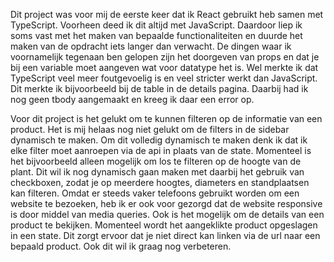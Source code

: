 Dit project was voor mij de eerste keer dat ik React gebruikt heb samen met TypeScript. Voorheen deed ik dit altijd met JavaScript. Daardoor liep ik soms vast met het maken van bepaalde functionaliteiten en duurde het maken van de opdracht iets langer dan verwacht. De dingen waar ik voornamelijk tegenaan ben gelopen zijn het doorgeven van props en dat je bij een variable moet aangeven wat voor datatype het is. Wel merkte ik dat TypeScript veel meer foutgevoelig is en veel stricter werkt dan JavaScript. Dit merkte ik bijvoorbeeld bij de table in de details pagina. Daarbij had ik nog geen tbody aangemaakt en kreeg ik daar een error op.

Voor dit project is het gelukt om te kunnen filteren op de informatie van een product. Het is mij helaas nog niet gelukt om de filters in de sidebar dynamisch te maken. Om dit volledig dynamisch te maken denk ik dat ik elke filter moet aanroepen via de api in plaats van de state. Momenteel is het bijvoorbeeld alleen mogelijk om los te filteren op de hoogte van de plant. Dit wil ik nog dynamisch gaan maken met daarbij het gebruik van checkboxen, zodat je op meerdere hoogtes, diameters en standplaatsen kan filteren. Omdat er steeds vaker telefoons gebruikt worden om een website te bezoeken, heb ik er ook voor gezorgd dat de website responsive is door middel van media queries. Ook is het mogelijk om de details van een product te bekijken. Momenteel wordt het aangeklikte product opgeslagen in een state. Dit zorgt ervoor dat je niet direct kan linken via de url naar een bepaald product. Ook dit wil ik graag nog verbeteren.
